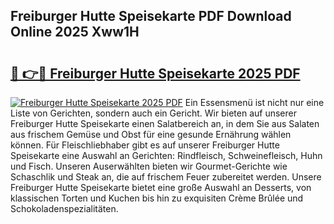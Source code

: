 ## Freiburger Hutte Speisekarte PDF Download Online 2025 Xww1H

# <h2><a href="http://gc69zi.nevu.top/?p=Freiburger+Hutte+Speisekarte">🔗 👉🔴 Freiburger Hutte Speisekarte 2025 PDF</a></h2>

[![Freiburger Hutte Speisekarte 2025 PDF](https://i.imgur.com/dBaPXMq.png)](http://gc69zi.nevu.top/?p=Freiburger+Hutte+Speisekarte)
Ein Essensmenü ist nicht nur eine Liste von Gerichten, sondern auch ein Gericht. Wir bieten auf unserer Freiburger Hutte Speisekarte einen Salatbereich an, in dem Sie aus Salaten aus frischem Gemüse und Obst für eine gesunde Ernährung wählen können. Für Fleischliebhaber gibt es auf unserer Freiburger Hutte Speisekarte eine Auswahl an Gerichten: Rindfleisch, Schweinefleisch, Huhn und Fisch. Unseren Auserwählten bieten wir Gourmet-Gerichte wie Schaschlik und Steak an, die auf frischem Feuer zubereitet werden. Unsere Freiburger Hutte Speisekarte bietet eine große Auswahl an Desserts, von klassischen Torten und Kuchen bis hin zu exquisiten Crème Brûlée und Schokoladenspezialitäten.
